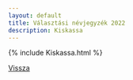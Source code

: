 ```yaml
---
layout: default
title: Választási névjegyzék 2022
description: Kiskassa
---
```


{% include Kiskassa.html %}

[Vissza](./)